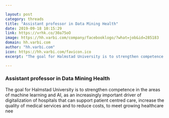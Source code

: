 ```yaml
---

layout: post
category: threads
title: "Assistant professor in Data Mining Health"
date: 2019-09-18 10:15:29
link: https://vrhk.co/30a75oO
image: https://hh.varbi.com/company/facebooklogo/?what=job&id=285183
domain: hh.varbi.com
author: "hh.varbi.com"
icon: https://hh.varbi.com/favicon.ico
excerpt: "The goal for Halmstad University is to strengthen competence in the areas of machine learning and AI, as an increasingly important driver of digitalization of hospitals that can support patient centred care, increase the quality of medical services and to reduce costs, to meet growing healthcare nee"

---
```


### Assistant professor in Data Mining Health

The goal for Halmstad University is to strengthen competence in the areas of machine learning and AI, as an increasingly important driver of digitalization of hospitals that can support patient centred care, increase the quality of medical services and to reduce costs, to meet growing healthcare nee